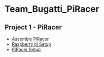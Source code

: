 # Team_Bugatti_PiRacer

## Project 1 - PiRacer
- [Assemble PiRacer](https://www.waveshare.com/w/upload/a/a2/Piracer_pro_ai_kit-en2.pdf)
- [Raspberry pi Setup](https://github.com/SEA-ME/Team_Bugatti_PiRacer/tree/main/Project%201%20-%20PiRacer#raspberry-pi-setup)
- [PiRacer Setup](https://github.com/SEA-ME/Team_Bugatti_PiRacer/tree/main/Project%201%20-%20PiRacer#piracer-setup)
